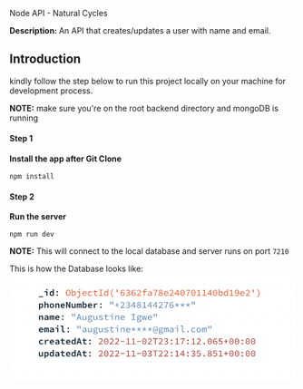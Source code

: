 Node API - Natural Cycles

<strong>Description: </strong> An API that creates/updates a user with name and email.

## Introduction

kindly follow the step below to run this project locally on your machine for development process.

<strong>NOTE:</strong> make sure you're on the root backend directory and mongoDB is running <br />

#### Step 1

<strong>Install the app after Git Clone</strong>

```
npm install
```

#### Step 2

<strong>Run the server</strong>

```
npm run dev
```

<strong>NOTE:</strong> This will connect to the local database and server runs on port `7210`<br>

This is how the Database looks like:
![ Database Screenshot](./uploads/DBscreenshot.png "DB screenshoot")
